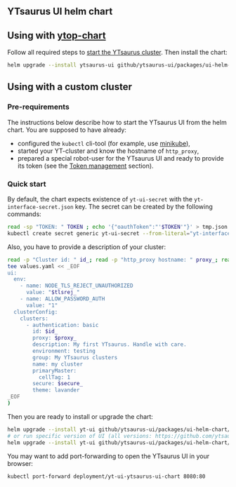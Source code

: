 ## YTsaurus UI helm chart

## Using with [ytop-chart](https://github.com/ytsaurus/ytsaurus-k8s-operator/pkgs/container/ytop-chart)

Follow all required steps to [start the YTsaurus cluster](https://ytsaurus.tech/docs/en/overview/try-yt#starting-ytsaurus-cluster1). Then install the chart:
```bash
helm upgrade --install ytsaurus-ui github/ytsaurus-ui/packages/ui-helm-chart/
```

## Using with a custom cluster

### Pre-requirements 

The instructions below describe how to start the YTsaurus UI from the helm chart. You are supposed to have already:
- configured the `kubectl` cli-tool (for example, use [minikube](https://minikube.sigs.k8s.io/docs/start/)),
- started your YT-cluster and know the hostname of `http_proxy`,
- prepared a special robot-user for the YTsaurus UI and ready to provide its token (see the [Token management](https://ytsaurus.tech/docs/user-guide/storage/auth) section).

### Quick start

By default, the chart expects existence of `yt-ui-secret` with the `yt-interface-secret.json` key. The secret can be created by the following commands:

```bash
read -sp "TOKEN: " TOKEN ; echo '{"oauthToken":"'$TOKEN'"}' > tmp.json
kubectl create secret generic yt-ui-secret --from-literal="yt-interface-secret.json=$(cat tmp.json)" && rm tmp.json
```

Also, you have to provide a description of your cluster:

```bash
read -p "Cluster id: " id_; read -p "http_proxy hostname: " proxy_; read -p "Use https [true/false]: " secure_; read -p "NODE_TLS_REJECT_UNAUTHORIZED [1/0]: " tlsrej_; (
tee values.yaml << _EOF
ui:
  env:
    - name: NODE_TLS_REJECT_UNAUTHORIZED
      value: "$tlsrej_"
    - name: ALLOW_PASSWORD_AUTH
      value: "1"
  clusterConfig:
    clusters:
      - authentication: basic
        id: $id_
        proxy: $proxy_
        description: My first YTsaurus. Handle with care.
        environment: testing
        group: My YTsaurus clusters
        name: my cluster
        primaryMaster:
          cellTag: 1
        secure: $secure_
        theme: lavander
_EOF
)
```

Then you are ready to install or upgrade the chart:

```bash
helm upgrade --install yt-ui github/ytsaurus-ui/packages/ui-helm-chart/ -f values.yaml
# or run specific version of UI (all versions: https://github.com/ytsaurus/ytsaurus-ui/pkgs/container/ui)
helm upgrade --install yt-ui github/ytsaurus-ui/packages/ui-helm-chart/ -f values.yaml --set ui.image.tag=1.60.1
```

You may want to add port-forwarding to open the YTsaurus UI in your browser:

```bash
kubectl port-forward deployment/yt-ui-ytsaurus-ui-chart 8080:80
```
